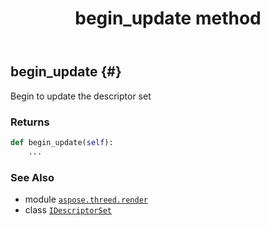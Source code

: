 ﻿---
title: begin_update method
second_title: Aspose.3D for Python via .NET API References
description: 
type: docs
weight: 20
url: /aspose.threed.render/idescriptorset/begin_update/
is_root: false
---

## begin_update {#}

Begin to update the descriptor set


### Returns 





```python
def begin_update(self):
    ...
```





### See Also
* module [`aspose.threed.render`](../../)
* class [`IDescriptorSet`](/3d/python-net/aspose.threed.render/idescriptorset)

